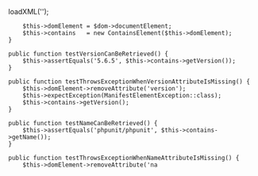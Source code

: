 <?php

namespace PharIo\Manifest;

use DOMDocument;
use DOMElement;

class ContainsElementTest extends \PHPUnit\Framework\TestCase {
    /**
     * @var DOMElement
     */
    private $domElement;

    /**
     * @var ContainsElement
     */
    private $contains;

    protected function setUp() {
        $dom = new DOMDocument();
        $dom->loadXML('<?xml version="1.0" ?><php xmlns="https://phar.io/xml/manifest/1.0" name="phpunit/phpunit" version="5.6.5" type="application" />');
        $this->domElement = $dom->documentElement;
        $this->contains   = new ContainsElement($this->domElement);
    }

    public function testVersionCanBeRetrieved() {
        $this->assertEquals('5.6.5', $this->contains->getVersion());
    }

    public function testThrowsExceptionWhenVersionAttributeIsMissing() {
        $this->domElement->removeAttribute('version');
        $this->expectException(ManifestElementException::class);
        $this->contains->getVersion();
    }

    public function testNameCanBeRetrieved() {
        $this->assertEquals('phpunit/phpunit', $this->contains->getName());
    }

    public function testThrowsExceptionWhenNameAttributeIsMissing() {
        $this->domElement->removeAttribute('na